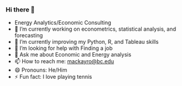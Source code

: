 ### Hi there 👋


- Energy Analytics/Economic Consulting
- 🔭 I’m currently working on econometrics, statistical analysis, and forecasting
- 🌱 I’m currently improving my Python, R, and Tableau skills
- 🤔 I’m looking for help with Finding a job 
- 💬 Ask me about Economic and Energy analysis
- 📫 How to reach me: mackayro@bc.edu
- 😄 Pronouns: He/Him
- ⚡ Fun fact: I love playing tennis 
